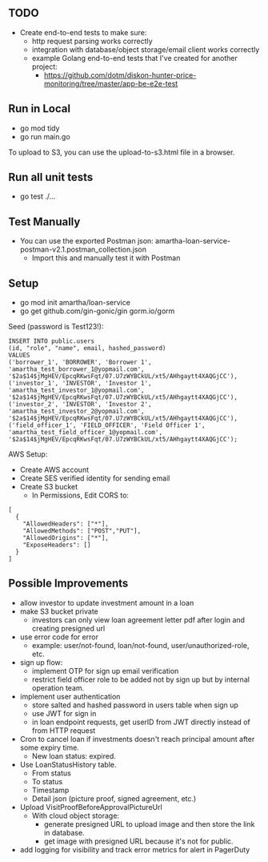 ## TODO

- Create end-to-end tests to make sure:
  - http request parsing works correctly
  - integration with database/object storage/email client works correctly
  - example Golang end-to-end tests that I've created for another project:
    - https://github.com/dotm/diskon-hunter-price-monitoring/tree/master/app-be-e2e-test

## Run in Local

- go mod tidy
- go run main.go

To upload to S3, you can use the upload-to-s3.html file in a browser.

## Run all unit tests

- go test ./...

## Test Manually

- You can use the exported Postman json: amartha-loan-service-postman-v2.1.postman_collection.json
  - Import this and manually test it with Postman

## Setup

- go mod init amartha/loan-service
- go get github.com/gin-gonic/gin gorm.io/gorm

Seed (password is Test123!):
```
INSERT INTO public.users
(id, "role", "name", email, hashed_password)
VALUES
('borrower_1', 'BORROWER', 'Borrower 1', 'amartha_test_borrower_1@yopmail.com', '$2a$14$jMgHEV/EpcqRKwsFqt/07.U7zWYBCkUL/xt5/AHhgaytt4XAQGjCC'),
('investor_1', 'INVESTOR', 'Investor 1', 'amartha_test_investor_1@yopmail.com', '$2a$14$jMgHEV/EpcqRKwsFqt/07.U7zWYBCkUL/xt5/AHhgaytt4XAQGjCC'),
('investor_2', 'INVESTOR', 'Investor 2', 'amartha_test_investor_2@yopmail.com', '$2a$14$jMgHEV/EpcqRKwsFqt/07.U7zWYBCkUL/xt5/AHhgaytt4XAQGjCC'),
('field_officer_1', 'FIELD_OFFICER', 'Field Officer 1', 'amartha_test_field_officer_1@yopmail.com', '$2a$14$jMgHEV/EpcqRKwsFqt/07.U7zWYBCkUL/xt5/AHhgaytt4XAQGjCC');
```

AWS Setup:
- Create AWS account
- Create SES verified identity for sending email
- Create S3 bucket
  - In Permissions, Edit CORS to:
```
[
  {
    "AllowedHeaders": ["*"],
    "AllowedMethods": ["POST","PUT"],
    "AllowedOrigins": ["*"],
    "ExposeHeaders": []
  }
]
```

## Possible Improvements

- allow investor to update investment amount in a loan
- make S3 bucket private
  - investors can only view loan agreement letter pdf after login and creating presigned url
- use error code for error
  - example: user/not-found, loan/not-found, user/unauthorized-role, etc.
- sign up flow:
  - implement OTP for sign up email verification
  - restrict field officer role to be added not by sign up but by internal operation team.
- implement user authentication
  - store salted and hashed password in users table when sign up
  - use JWT for sign in
  - in loan endpoint requests, get userID from JWT directly instead of from HTTP request
- Cron to cancel loan if investments doesn't reach principal amount after some expiry time.
  - New loan status: expired.
- Use LoanStatusHistory table.
  - From status
  - To status
  - Timestamp
  - Detail json (picture proof, signed agreement, etc.)
- Upload VisitProofBeforeApprovalPictureUrl
  - With cloud object storage:
    - generate presigned URL to upload image and then store the link in database.
    - get image with presigned URL because it's not for public.
- add logging for visibility and track error metrics for alert in PagerDuty